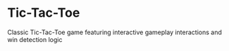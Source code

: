 # Tic-Tac-Toe
Classic Tic-Tac-Toe game featuring  interactive gameplay interactions and win detection logic
